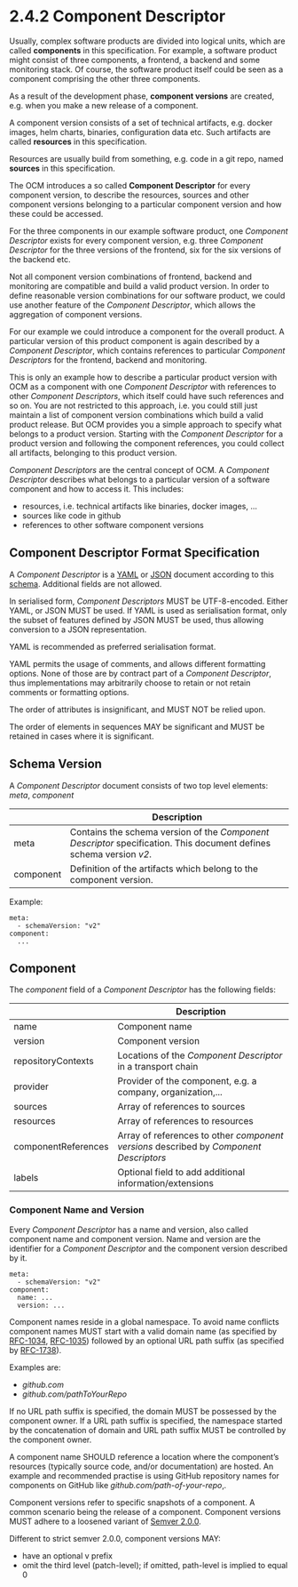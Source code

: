 # 2.4.2 Component Descriptor
Usually, complex software products are divided into logical units, which are called **components** in this specification.
For example, a software product might consist of three components, a frontend, a backend and some monitoring stack.
Of course, the software product itself could be seen as a component comprising the other three components.

As a result of the development phase, **component versions** are created, e.g. when you make a new release of a component.

A component version consists of a set of technical artifacts, e.g. docker images, helm charts, binaries,
configuration data etc. Such artifacts are called **resources** in this specification.

Resources are usually build from something, e.g. code in a git repo, named **sources** in this specification.

The OCM introduces a so called **Component Descriptor** for every component version, to describe the resources, sources
and other component versions belonging to a particular component version and how these could be accessed.

For the three components in our example software product, one *Component Descriptor* exists for every component version,
e.g. three *Component Descriptor* for the three versions of the frontend, six for the six versions of the backend etc.

Not all component version combinations of frontend, backend and monitoring are compatible and build a valid product version.
In order to define reasonable version combinations for our software product, we could use another feature of
the *Component Descriptor*, which allows the aggregation of component versions.

For our example we could introduce a component for the overall product. A particular version of this product component
is again described by a *Component Descriptor*, which contains references to particular *Component Descriptors* for the
frontend, backend and monitoring.

This is only an example how to describe a particular product version with OCM as a component with one
*Component Descriptor* with references to other *Component Descriptors*, which itself could have such references and so on.
You are not restricted to this approach, i.e. you could still just maintain a list of component version combinations which
build a valid product release. But OCM provides you a simple approach to specify what belongs to a product version.
Starting with the *Component Descriptor* for a product version and following the component references, you could
collect all artifacts, belonging to this product version.

*Component Descriptors* are the central concept of OCM. A *Component Descriptor* describes what belongs to a particular
version of a software component and how to access it. This includes:

- resources, i.e. technical artifacts like binaries, docker images, ...
- sources like code in github
- references to other software component versions

## Component Descriptor Format Specification

A *Component Descriptor* is a [YAML](https://yaml.org/) or [JSON](https://www.json.org/json-en.html) document
according to this [schema](component-descriptor-v2-schema.yaml). Additional fields are not allowed.

In serialised form, *Component Descriptors* MUST be UTF-8-encoded. Either YAML, or JSON MUST be used. If YAML is used
as serialisation format, only the subset of features defined by JSON MUST be used, thus allowing conversion to a
JSON representation.

YAML is recommended as preferred serialisation format.

YAML permits the usage of comments, and allows different formatting options. None of those are by contract part of a
*Component Descriptor*, thus implementations may arbitrarily choose to retain or not retain comments or formatting
options.

The order of attributes is insignificant, and MUST NOT be relied upon.

The order of elements in sequences MAY be significant and MUST be retained in cases where it is significant.

## Schema Version

A *Component Descriptor* document consists of two top level elements: *meta*, *component*

|  | Description |
| --- | --- |
| meta | Contains the schema version of the *Component Descriptor* specification. This document defines schema version *v2*. |
| component | Definition of the artifacts which belong to the component version. |

Example:

```
meta:
  - schemaVersion: "v2"
component:
  ...
```

## Component

The *component* field of a *Component Descriptor* has the following fields:

|  | Description |
| --- | --- |
| name | Component name |
| version | Component version |
| repositoryContexts | Locations of the *Component Descriptor* in a transport chain |
| provider | Provider of the component, e.g. a company, organization,... |
| sources | Array of references to sources |
| resources | Array of references to resources |
| componentReferences | Array of references to other *component versions* described by *Component Descriptors* |
| labels | Optional field to add additional information/extensions |

### Component Name and Version

Every *Component Descriptor* has a name and version, also called component name and component version. Name and version
are the identifier for a *Component Descriptor* and the component version described by it.

```
meta:
  - schemaVersion: "v2"
component:
  name: ...
  version: ...
```

Component names reside in a global namespace. To avoid name conflicts component names MUST start with a valid domain
name (as specified by [RFC-1034](https://www.rfc-editor.org/info/rfc1034), [RFC-1035](https://www.rfc-editor.org/info/rfc1035))
followed by an optional URL path suffix (as specified by [RFC-1738](https://www.rfc-editor.org/info/rfc1738)).

Examples are:

- *github.com*
- *github.com/pathToYourRepo*

If no URL path suffix is specified, the domain MUST be possessed by the component owner. If a URL path suffix is
specified, the namespace started by the concatenation of domain and URL path suffix MUST be controlled by the
component owner.

A component name SHOULD reference a location where the component’s resources (typically source
code, and/or documentation) are hosted. An example and recommended practise is using GitHub repository names for
components on GitHub like *github.com/path-of-your-repo*‚.

Component versions refer to specific snapshots of a component. A common scenario being the release of a component.
Component versions MUST adhere to a loosened variant of [Semver 2.0.0](https://semver.org/).

Different to strict semver 2.0.0, component versions MAY:

- have an optional v prefix
- omit the third level (patch-level); if omitted, path-level is implied to equal 0
